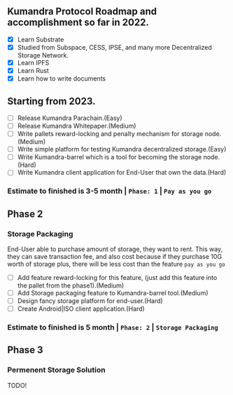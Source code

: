 ## Kumandra Protocol Roadmap and accomplishment so far in 2022.
 
- [x] Learn Substrate
- [x] Studied from Subspace, CESS, IPSE, and many more Decentralized Storage Network.
- [x] Learn IPFS
- [x] Learn Rust
- [x] Learn how to write documents

## Starting from 2023.

- [ ] Release Kumandra Parachain.(Easy)
- [ ] Release Kumandra Whitepaper.(Medium)
- [ ] Write pallets reward-locking and penalty mechanism for storage node.(Medium)
- [ ] Write simple platform for testing Kumandra decentralized storage.(Easy)
- [ ] Write Kumandra-barrel which is a tool for becoming the storage node.(Hard)
- [ ] Write Kumandra client application for End-User that own the data.(Hard)

### Estimate to finished is 3-5 month | `Phase: 1` | `Pay as you go`

## Phase 2
### Storage Packaging
End-User able to purchase amount of storage, they want to rent.
This way, they can save transaction fee, and also cost because if they purchase 10G worth of storage plus, there will be less cost than the feature `pay as you go`

- [ ] Add feature reward-locking for this feature, (just add this feature into the pallet from the phase1).(Medium)
- [ ] Add Storage packaging feature to Kumandra-barrel tool.(Medium)
- [ ] Design fancy storage platform for end-user.(Hard)
- [ ] Create Android|ISO client application.(Hard)

### Estimate to finished is 5 month | `Phase: 2` | `Storage Packaging`

## Phase 3
### Permenent Storage Solution
TODO!
